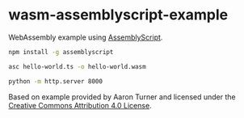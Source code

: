 # wasm-assemblyscript-example

WebAssembly example using [AssemblyScript](https://www.assemblyscript.org).

```bash
npm install -g assemblyscript
```

```bash
asc hello-world.ts -o hello-world.wasm
```

```bash
python -m http.server 8000
```

Based on example provided by Aaron Turner and licensed under the
[Creative Commons Attribution 4.0 License](https://creativecommons.org/licenses/by/4.0/).